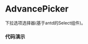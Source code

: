 # AdvancePicker

下拉选项选择器(基于antd的Select组件)。

### 代码演示

<AppCodebox 
  console="true"
  src="src/advance-picker/demo/index.basic" 
  title="本地数据" 
  desc="通过设置data属性，来设置一个本地数据选择器。" 
/>

<AppCodebox 
  console="true"
  src="src/advance-picker/demo/index.api" 
  title="远程数据" 
  desc="通过设置api参数来分页获取远程选项数据。" 
/>

<AppCodebox 
  console="true"
  src="src/advance-picker/demo/index.initQuery" 
  title="关闭默认加载行为" 
  desc="通过设置initQuery=false来关闭默认加载行为" 
/>

<AppCodebox 
  console="true"
  src="src/advance-picker/demo/index.mode" 
  title="选择模式" 
  desc="可以设置mode属性来设置多选，和单选以及标签形式" 
/>

<AppCodebox 
  console="true"
  src="src/advance-picker/demo/index.object" 
  title="对象值模式" 
  desc="可通过设置valueMode=object来指定返回选择的对象" 
/>

<AppCodebox 
  console="true"
  src="src/advance-picker/demo/index.icon" 
  title="带图标" 
  desc="可通过设置prefix来指定前缀图标" 
/>

<AppCodebox 
  console="true"
  src="src/advance-picker/demo/index.label" 
  title="自定义展示标题" 
  desc="通过formatLabel函数来自定义每行标题展示" 
/>